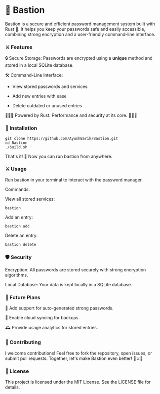 # 🏰 Bastion

Bastion is a secure and efficient password management system built with Rust 🦀. It helps you keep your passwords safe and easily accessible, combining strong encryption and a user-friendly command-line interface.

### ⚔️ Features

🔒 Secure Storage: Passwords are encrypted using a **unique** method and stored in a local SQLite database.

🛠️ Command-Line Interface:

- View stored passwords and services

- Add new entries with ease

- Delete outdated or unused entries

🦀🦀🦀 Powered by Rust: Performance and security at its core. 🦀🦀🦀

### 🔰 Installation

```
git clone https://github.com/AyushBarik/Bastion.git
cd Bastion
./build.sh
```
That's it! 🎉 Now you can run bastion from anywhere:

### ⚔️ Usage

Run bastion in your terminal to interact with the password manager.

Commands:

View all stored services:
```
bastion
```
Add an entry:
```
bastion add
```
Delete an entry:
```
bastion delete
```
### 🛡️ Security

Encryption: All passwords are stored securely with strong encryption algorithms.

Local Database: Your data is kept locally in a SQLite database.

### 🏰 Future Plans

🌟 Add support for auto-generated strong passwords.

🔗 Enable cloud syncing for backups.

🕰️ Provide usage analytics for stored entries.

### 👑 Contributing

I welcome contributions! Feel free to fork the repository, open issues, or submit pull requests. Together, let's make Bastion even better! 🦀⚔️🦀

### 📜 License

This project is licensed under the MIT License. See the LICENSE file for details.

